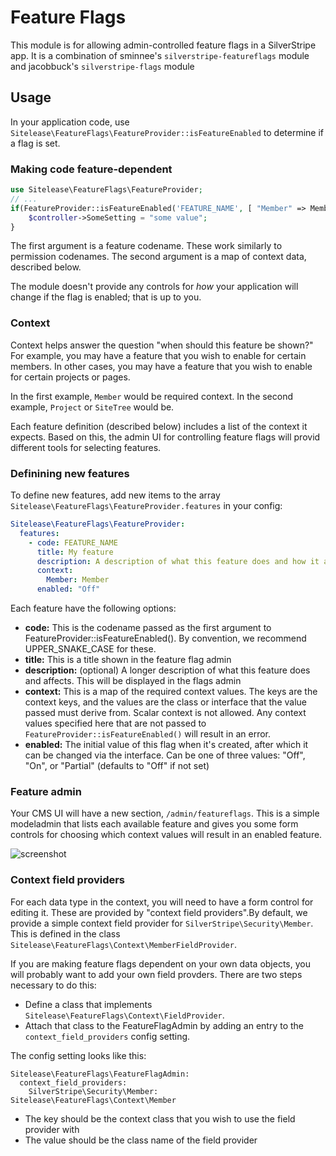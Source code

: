 Feature Flags
=============

This module is for allowing admin-controlled feature flags in a SilverStripe app. It is a combination of sminnee's `silverstripe-featureflags` module and jacobbuck's `silverstripe-flags` module

Usage
-----

In your application code, use `Sitelease\FeatureFlags\FeatureProvider::isFeatureEnabled` to determine if a flag is set.

### Making code feature-dependent

```php
use Sitelease\FeatureFlags\FeatureProvider;
// ...
if(FeatureProvider::isFeatureEnabled('FEATURE_NAME', [ "Member" => Member::currentUser() ])) {
    $controller->SomeSetting = "some value";
}
```

The first argument is a feature codename. These work similarly to permission codenames. The second argument is
a map of context data, described below.

The module doesn't provide any controls for *how* your application will change if the flag is enabled;
that is up to you.

### Context

Context helps answer the question "when should this feature be shown?" For example, you may have a feature that
you wish to enable for certain members. In other cases, you may have a feature that you wish to enable for certain
projects or pages.

In the first example, `Member` would be required context. In the second example, `Project` or `SiteTree` would be.

Each feature definition (described below) includes a list of the context it expects. Based on this, the admin UI
for controlling feature flags will provid different tools for selecting features.

### Definining new features

To define new features, add new items to the array `Sitelease\FeatureFlags\FeatureProvider.features` in your
config:

```yml
Sitelease\FeatureFlags\FeatureProvider:
  features:
    - code: FEATURE_NAME
      title: My feature 
      description: A description of what this feature does and how it affects fields, features, interfaces, etc.
      context:
        Member: Member
      enabled: "Off"
```

Each feature have the following options:

 * **code:** This is the codename passed as the first argument to FeatureProvider::isFeatureEnabled(). By convention, we
   recommend UPPER_SNAKE_CASE for these.
 * **title:** This is a title shown in the feature flag admin
 * **description:** (optional) A longer description of what this feature does and affects. This will be displayed in the flags admin
 * **context:** This is a map of the required context values. The keys are the context keys, and the values are
   the class or interface that the value passed must derive from. Scalar context is not allowed. Any context values
   specified here that are not passed to `FeatureProvider::isFeatureEnabled()` will result in an error.
* **enabled:** The initial value of this flag when it's created, after which it can be changed via the interface. Can be one of three values: "Off", "On", or "Partial" (defaults to "Off" if not set)

### Feature admin

Your CMS UI will have a new section, `/admin/featureflags`. This is a simple modeladmin that lists each available
feature and gives you some form controls for choosing which context values will result in an enabled feature.

![screenshot](docs/images/feature-flag-admin.png)

### Context field providers

For each data type in the context, you will need to have a form control for editing it. These are provided by
"context field providers".By default, we provide a simple context field provider for `SilverStripe\Security\Member`.
This is defined in the class `Sitelease\FeatureFlags\Context\MemberFieldProvider`.

If you are making feature flags dependent on your own data objects, you will probably want to add your own field
provders. There are two steps necessary to do this:

 * Define a class that implements `Sitelease\FeatureFlags\Context\FieldProvider`.
 * Attach that class to the FeatureFlagAdmin by adding an entry to the `context_field_providers` config setting.

The config setting looks like this:

```
Sitelease\FeatureFlags\FeatureFlagAdmin:
  context_field_providers:
    SilverStripe\Security\Member: Sitelease\FeatureFlags\Context\Member 
```

 * The key should be the context class that you wish to use the field provider with
 * The value should be the class name of the field provider
